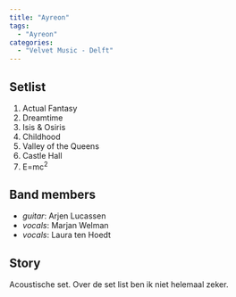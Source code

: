 ```yaml
---
title: "Ayreon"
tags:
  - "Ayreon"
categories:
  - "Velvet Music - Delft"
---
```

Setlist
-------
1. Actual Fantasy
1. Dreamtime
1. Isis & Osiris
1. Childhood
1. Valley of the Queens
1. Castle Hall
1. E=mc<sup>2</sup>

Band members
------------
* _guitar_: Arjen Lucassen
* _vocals_: Marjan Welman
* _vocals_: Laura ten Hoedt

Story
-----
Acoustische set. Over de set list ben ik niet helemaal zeker.
